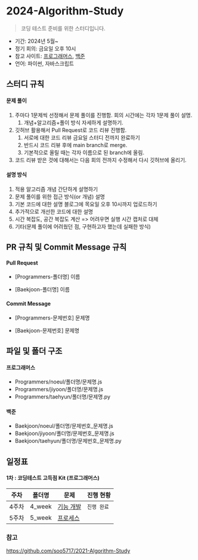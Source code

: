 # 2024-Algorithm-Study

> 코딩 테스트 준비를 위한 스터디입니다. 

- 기간: 2024년 5월~
- 정기 회의: 금요일 오후 10시
- 참고 사이트: [프로그래머스](https://programmers.co.kr/learn/challenges), [백준](https://www.acmicpc.net/)
- 언어: 파이썬, 자바스크립트

## 스터디 규칙 

#### 문제 풀이

1. 주마다 1문제씩 선정해서 문제 풀이를 진행함. 회의 시간에는 각자 1문제 풀이 설명.
   1. 개념+알고리즘+풀이 방식 자세하게 설명하기. 
2. 깃허브 활용해서 Pull Request로 코드 리뷰 진행함.
   1. 서로에 대한 코드 리뷰 금요일 스터디 전까지 완료하기 
   2. 반드시 코드 리뷰 후에 main branch로 merge.
   3. 기본적으로 올릴 때는 각자 이름으로 된 branch에 올림.
3. 코드 리뷰 받은 것에 대해서는 다음 회의 전까지 수정해서 다시 깃허브에 올리기.

#### 설명 방식

1. 적용 알고리즘 개념 간단하게 설명하기
2. 문제 풀이를 위한 접근 방식(or 개념) 설명
3. 기본 코드에 대한 설명 블로그에 목요일 오후 10시까지 업로드하기 
4. 추가적으로 개선한 코드에 대한 설명
5. 시간 복잡도, 공간 복잡도 계산 => 어려우면 실행 시간 캡처로 대체
6. 기타(문제 풀이에 어려웠던 점, 구현하고자 했는데 실패한 방식)

## PR 규칙 및 Commit Message 규칙

#### Pull Request

- [Programmers-폴더명] 이름

- [Baekjoon-폴더명] 이름

#### Commit Message

- [Programmers-문제번호] 문제명

- [Baekjoon-문제번호] 문제명

## 파일 및 폴더 구조

#### 프로그래머스

- Programmers/noeul/폴더명/문제명.js
- Programmers/jiyoon/폴더명/문제명.js
- Programmers/taehyun/폴더명/문제명.py

#### 백준

- Baekjoon/noeul/폴더명/문제번호_문제명.js
- Baekjoon/jiyoon/폴더명/문제번호_문제명.js
- Baekjoon/taehyun/폴더명/문제번호_문제명.py

## 일정표

#### 1차 : 코딩테스트 고득점 Kit (프로그래머스)

| **주차** | **폴더명**          | **문제**                                                   | **진행 현황** |
| -------- | ------------------- | ------------------------------------------------------------ | ------------- |
| 4주차   | 4_week               | [기능 개발](https://school.programmers.co.kr/learn/courses/30/lessons/42586) | `진행 완료`  |
| 5주차   | 5_week               | [프로세스](https://school.programmers.co.kr/learn/courses/30/lessons/42587) |   |
### 참고 
https://github.com/soo5717/2021-Algorithm-Study
